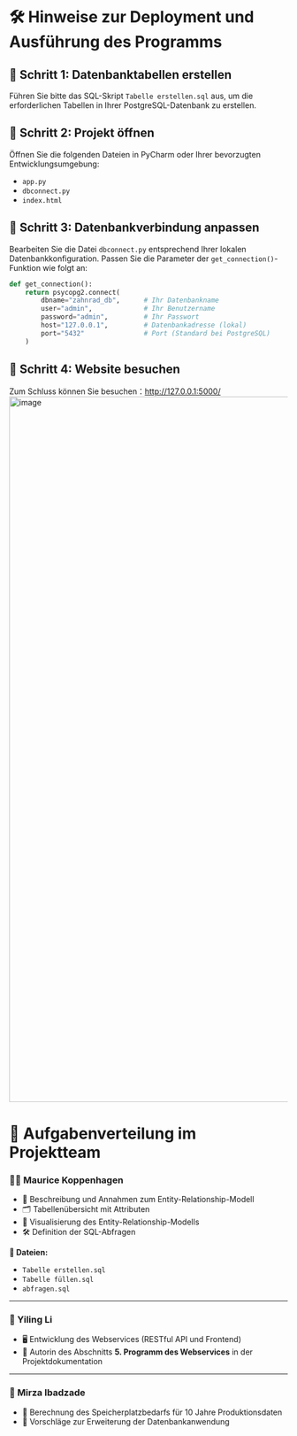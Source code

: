 # 🛠️ Hinweise zur Deployment und Ausführung des Programms

## 📌 Schritt 1: Datenbanktabellen erstellen
Führen Sie bitte das SQL-Skript `Tabelle erstellen.sql` aus, um die erforderlichen Tabellen in Ihrer PostgreSQL-Datenbank zu erstellen.

## 📌 Schritt 2: Projekt öffnen
Öffnen Sie die folgenden Dateien in PyCharm oder Ihrer bevorzugten Entwicklungsumgebung:

- `app.py`
- `dbconnect.py`
- `index.html`

## 📌 Schritt 3: Datenbankverbindung anpassen
Bearbeiten Sie die Datei `dbconnect.py` entsprechend Ihrer lokalen Datenbankkonfiguration. Passen Sie die Parameter der `get_connection()`-Funktion wie folgt an:

```python
def get_connection():
    return psycopg2.connect(
        dbname="zahnrad_db",      # Ihr Datenbankname
        user="admin",             # Ihr Benutzername
        password="admin",         # Ihr Passwort
        host="127.0.0.1",         # Datenbankadresse (lokal)
        port="5432"               # Port (Standard bei PostgreSQL)
    )
```
## 📌 Schritt 4: Website besuchen
Zum Schluss können Sie besuchen：http://127.0.0.1:5000/
<img width="1275" alt="image" src="https://github.com/user-attachments/assets/b871ec30-6f3f-4cb5-adec-4d87c7edd314" />


# 👥 Aufgabenverteilung im Projektteam

### 🧑‍💼 Maurice Koppenhagen
- 📘 Beschreibung und Annahmen zum Entity-Relationship-Modell  
- 🗂️ Tabellenübersicht mit Attributen  
- 🧩 Visualisierung des Entity-Relationship-Modells  
- 🛠️ Definition der SQL-Abfragen  

**📂 Dateien:**
- `Tabelle erstellen.sql`  
- `Tabelle füllen.sql`  
- `abfragen.sql`

---

### 👩 Yiling Li
- 🖥️ Entwicklung des Webservices (RESTful API und Frontend)  
- 📝 Autorin des Abschnitts **5. Programm des Webservices** in der Projektdokumentation

---

### 👨 Mirza Ibadzade
- 💾 Berechnung des Speicherplatzbedarfs für 10 Jahre Produktionsdaten  
- 🔧 Vorschläge zur Erweiterung der Datenbankanwendung

